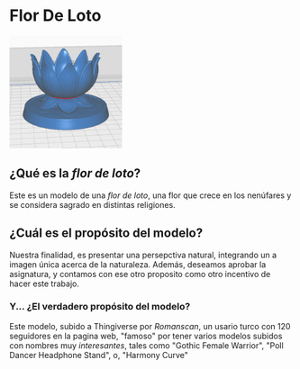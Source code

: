 # Flor De Loto




<img src="Captura de pantalla 2025-10-14 085952.png" alt="Descripción de la imagen" width="200" height="200">

## ¿Qué es la *flor de loto*?
Este es un modelo de una *flor de loto*, una flor que crece en los nenúfares y se considera sagrado en distintas religiones.<br> 

## ¿Cuál es el propósito del modelo?
Nuestra finalidad, es presentar una persepctiva natural, integrando un a imagen única acerca de la naturaleza. Además, deseamos aprobar la asignatura, y contamos con ese otro proposito como otro incentivo de hacer este trabajo.

### Y... ¿El verdadero propósito del modelo?
Este modelo, subido a Thingiverse por *Romanscan*, un usario turco con 120 seguidores en la pagina web, "famoso" por tener varios modelos subidos con nombres muy *interesantes*, tales como "Gothic Female Warrior", "Poll Dancer Headphone Stand", o, "Harmony Curve"





